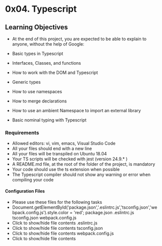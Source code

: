 # 0x04. Typescript

## Learning Objectives
* At the end of this project, you are expected to be able to explain to anyone, without the help of Google:

* Basic types in Typescript
* Interfaces, Classes, and functions
* How to work with the DOM and Typescript
* Generic types
* How to use namespaces
* How to merge declarations
* How to use an ambient Namespace to import an external library
* Basic nominal typing with Typescript

### Requirements
* Allowed editors: vi, vim, emacs, Visual Studio Code
* All your files should end with a new line
* All your files will be transpiled on Ubuntu 18.04
* Your TS scripts will be checked with jest (version 24.9.* )
* A README.md file, at the root of the folder of the project, is mandatory
* Your code should use the ts extension when possible
* The Typescript compiler should not show any warning or error when compiling your code

#### Configuration Files
* Please use these files for the following tasks
* Document.getElementById('package.json','.eslintrc.js','tsconfig.json','webpack.config.js').style.color = 'red';
package.json .eslintrc.js tsconfig.json webpack.config.js
* Click to show/hide file contents
.eslintrc.js
* Click to show/hide file contents
tsconfig.json
* Click to show/hide file contents
webpack.config.js
* Click to show/hide file contents